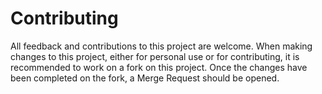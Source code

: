 # Contributing

All feedback and contributions to this project are welcome. When making changes to this project, either for personal use or for contributing, it is recommended to work on a fork on this project. Once the changes have been completed on the fork, a Merge Request should be opened.
